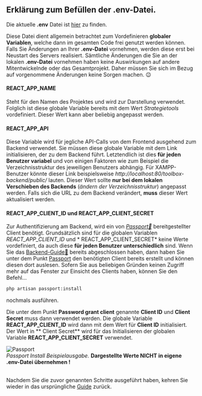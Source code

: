 ## Erklärung zum Befüllen der .env-Datei.

Die aktuelle **.env** Datei ist [hier](./.env.example) zu finden.

Diese Datei dient allgemein betrachtet zum Vordefinieren **globaler Variablen**, welche dann im gesamten Code frei
genutzt werden können. Falls Sie Änderungen an Ihrer **.env-Datei** vornehmen, werden diese erst bei Neustart des
Servers realisiert. Sämtliche Änderungen die Sie an der lokalen **.env-Datei** vornehmen haben keine Auswirkungen auf
andere Mitentwickelnde oder das Gesamtprojekt. Daher müssen Sie sich im Bezug auf vorgenommene Änderungen keine Sorgen
machen. :wink:

#### REACT_APP_NAME

Steht für den Namen des Projektes und wird zur Darstellung verwendet. Folglich ist diese globale Variable bereits mit
dem Wert *Strategietools* vordefiniert. Dieser Wert kann aber beliebig angepasst werden.

#### REACT_APP_API

Diese Variable wird für jegliche API-Calls von dem Frontend ausgehend zum Backend verwendet. Sie müssen diese globale
Variable mit dem Link initialisieren, der zu dem Backend führt. Letztendlich ist dies **für jeden Benutzer variabel**
und von einigen Faktoren wie zum Beispiel die Verzeichnisstruktur des jeweiligen Benutzers abhängig. Für XAMPP-Benutzer
könnte dieser Link beispielsweise *http://localhost:80/toolbox-backend/public/* lauten. Dieser Wert sollte **nur bei dem
lokalen Verschieben des Backends** (*ändern der Verzeichnisstruktur*) angepasst werden. Falls sich die URL zu dem
Backend verändert, **muss** dieser Wert aktualisiert werden.

#### REACT_APP_CLIENT_ID und REACT_APP_CLIENT_SECRET

Zur Authentifizierung am Backend, wird ein von *[Passport:link:](https://laravel.com/docs/8.x/passport)*
bereitgestellter Client benötigt. Grundsätzlich sind für die globalen Variablen *REACT_APP_CLIENT_ID* und *
REACT_APP_CLIENT_SECRET* keine Werte vordefiniert, da auch diese **für jeden Benutzer unterschiedlich** sind. Wenn Sie
das [Backend-Guide:link:](https://github.com/ricom/toolbox-backend/blob/main/README.md) bereits abgeschlossen haben,
dann haben Sie unter dem Punkt [Passport](https://github.com/ricom/toolbox-backend#passport) den benötigten Client
bereits erstellt und können diesen dort auslesen. Sofern Sie aus beliebigen Gründen keinen Zugriff mehr auf das Fenster
zur Einsicht des Clients haben, können Sie den Befehl...

```bat
php artisan passport:install
```  

nochmals ausführen.

Die unter dem Punkt **Password grant client** genannte **Client ID** und **Client Secret** muss dann verwendet werden.
Die globale Variable **REACT_APP_CLIENT_ID** wird dann mit dem Wert für **Client ID** initialisiert. Der Wert in **
Client Secret** wird für das Initialisieren der globalen Variable **REACT_APP_CLIENT_SECRET** verwendet.

![Passport](https://github.com/ricom/toolbox-frontend/blob/main/screenshots/passport_install.png)  
*Passport Install Beispielausgabe.* **Dargestellte Werte NICHT in eigene .env-Datei übernehmen !**

<br/>Nachdem Sie die zuvor genannten Schritte ausgeführt haben, kehren Sie wieder in das
ursprüngliche [Guide](./README.md) zurück.  

